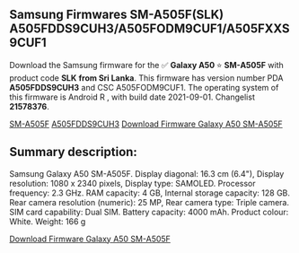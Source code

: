<h2>Samsung Firmwares SM-A505F(SLK) A505FDDS9CUH3/A505FODM9CUF1/A505FXXS9CUF1</h2>
Download the Samsung firmware for the ✅ <strong>Galaxy A50 </strong> ⭐ <strong>SM-A505F</strong> with product code <strong>SLK</strong> <strong> from Sri Lanka</strong>. This firmware has version number PDA <strong>A505FDDS9CUH3</strong> and CSC A505FODM9CUF1. The operating system of this firmware is Android R , with build date 2021-09-01. Changelist <strong>21578376</strong>.


[SM-A505F](https://samfirm.shop/samsung/model/SM-A505F)
[A505FDDS9CUH3](https://samfirm.shop/samsung/pda/A505FDDS9CUH3)
[Download Firmware Galaxy A50 SM-A505F](https://samfirm.shop/samsung/firmware/451070)
<h2>Summary description:</h2>
<p>Samsung Galaxy A50 SM-A505F. Display diagonal: 16.3 cm (6.4"), Display resolution: 1080 x 2340 pixels, Display type: SAMOLED. Processor frequency: 2.3 GHz. RAM capacity: 4 GB, Internal storage capacity: 128 GB. Rear camera resolution (numeric): 25 MP, Rear camera type: Triple camera. SIM card capability: Dual SIM. Battery capacity: 4000 mAh. Product colour: White. Weight: 166 g</p>


[Download Firmware Galaxy A50 SM-A505F](https://samfirm.shop/samsung/firmware/451070)
